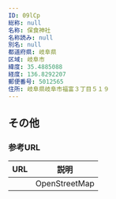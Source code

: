 ```yaml
---
ID: 09lCp
総称: null
名称: 保食神社
名称読み: null
別名: null
都道府県: 岐阜県
区域: 岐阜市
緯度: 35.4885088
経度: 136.8292207
郵便番号: 5012565
住所: 岐阜県岐阜市福富３丁目５１９
---
```


## その他

### 参考URL

| URL | 説明          |
| --- | ------------- |
|     | OpenStreetMap |

